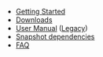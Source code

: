 * [Getting Started](GettingStarted)
* [Downloads](Downloads)
* [User Manual](Usage) ([Legacy](Usage_Legacy))
* [Snapshot dependencies](snapshot)
* [FAQ](FAQ)